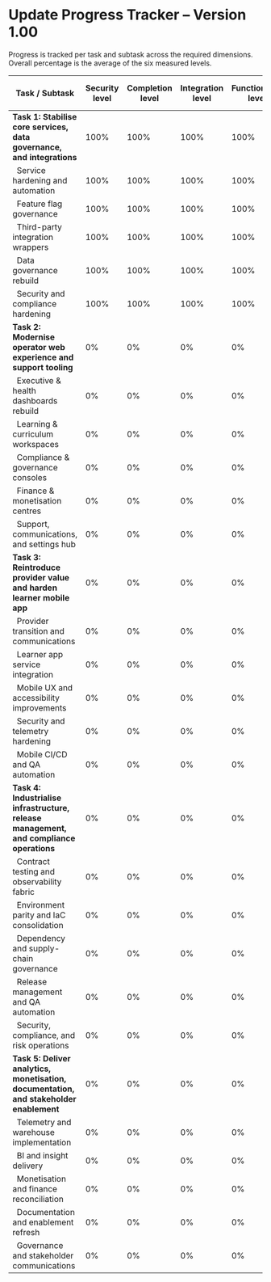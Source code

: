 # Update Progress Tracker – Version 1.00

Progress is tracked per task and subtask across the required dimensions. Overall percentage is the average of the six measured levels.

| Task / Subtask | Security level | Completion level | Integration level | Functionality level | Error free level | Production level | Overall level |
|---------------|----------------|------------------|-------------------|---------------------|------------------|------------------|---------------|
| **Task 1: Stabilise core services, data governance, and integrations** | 100% | 100% | 100% | 100% | 100% | 100% | 100% |
| &nbsp;&nbsp;Service hardening and automation | 100% | 100% | 100% | 100% | 100% | 100% | 100% |
| &nbsp;&nbsp;Feature flag governance | 100% | 100% | 100% | 100% | 100% | 100% | 100% |
| &nbsp;&nbsp;Third-party integration wrappers | 100% | 100% | 100% | 100% | 100% | 100% | 100% |
| &nbsp;&nbsp;Data governance rebuild | 100% | 100% | 100% | 100% | 100% | 100% | 100% |
| &nbsp;&nbsp;Security and compliance hardening | 100% | 100% | 100% | 100% | 100% | 100% | 100% |
| **Task 2: Modernise operator web experience and support tooling** | 0% | 0% | 0% | 0% | 0% | 0% | 0% |
| &nbsp;&nbsp;Executive & health dashboards rebuild | 0% | 0% | 0% | 0% | 0% | 0% | 0% |
| &nbsp;&nbsp;Learning & curriculum workspaces | 0% | 0% | 0% | 0% | 0% | 0% | 0% |
| &nbsp;&nbsp;Compliance & governance consoles | 0% | 0% | 0% | 0% | 0% | 0% | 0% |
| &nbsp;&nbsp;Finance & monetisation centres | 0% | 0% | 0% | 0% | 0% | 0% | 0% |
| &nbsp;&nbsp;Support, communications, and settings hub | 0% | 0% | 0% | 0% | 0% | 0% | 0% |
| **Task 3: Reintroduce provider value and harden learner mobile app** | 0% | 0% | 0% | 0% | 0% | 0% | 0% |
| &nbsp;&nbsp;Provider transition and communications | 0% | 0% | 0% | 0% | 0% | 0% | 0% |
| &nbsp;&nbsp;Learner app service integration | 0% | 0% | 0% | 0% | 0% | 0% | 0% |
| &nbsp;&nbsp;Mobile UX and accessibility improvements | 0% | 0% | 0% | 0% | 0% | 0% | 0% |
| &nbsp;&nbsp;Security and telemetry hardening | 0% | 0% | 0% | 0% | 0% | 0% | 0% |
| &nbsp;&nbsp;Mobile CI/CD and QA automation | 0% | 0% | 0% | 0% | 0% | 0% | 0% |
| **Task 4: Industrialise infrastructure, release management, and compliance operations** | 0% | 0% | 0% | 0% | 0% | 0% | 0% |
| &nbsp;&nbsp;Contract testing and observability fabric | 0% | 0% | 0% | 0% | 0% | 0% | 0% |
| &nbsp;&nbsp;Environment parity and IaC consolidation | 0% | 0% | 0% | 0% | 0% | 0% | 0% |
| &nbsp;&nbsp;Dependency and supply-chain governance | 0% | 0% | 0% | 0% | 0% | 0% | 0% |
| &nbsp;&nbsp;Release management and QA automation | 0% | 0% | 0% | 0% | 0% | 0% | 0% |
| &nbsp;&nbsp;Security, compliance, and risk operations | 0% | 0% | 0% | 0% | 0% | 0% | 0% |
| **Task 5: Deliver analytics, monetisation, documentation, and stakeholder enablement** | 0% | 0% | 0% | 0% | 0% | 0% | 0% |
| &nbsp;&nbsp;Telemetry and warehouse implementation | 0% | 0% | 0% | 0% | 0% | 0% | 0% |
| &nbsp;&nbsp;BI and insight delivery | 0% | 0% | 0% | 0% | 0% | 0% | 0% |
| &nbsp;&nbsp;Monetisation and finance reconciliation | 0% | 0% | 0% | 0% | 0% | 0% | 0% |
| &nbsp;&nbsp;Documentation and enablement refresh | 0% | 0% | 0% | 0% | 0% | 0% | 0% |
| &nbsp;&nbsp;Governance and stakeholder communications | 0% | 0% | 0% | 0% | 0% | 0% | 0% |

